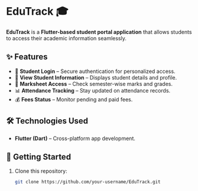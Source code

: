 # EduTrack 🎓

**EduTrack** is a **Flutter-based student portal application** that allows students to access their academic information seamlessly.

## ✨ Features
- 🔐 **Student Login** – Secure authentication for personalized access.
- 📄 **View Student Information** – Displays student details and profile.
- 📑 **Marksheet Access** – Check semester-wise marks and grades.
- 📊 **Attendance Tracking** – Stay updated on attendance records.
- 💰 **Fees Status** – Monitor pending and paid fees.

## 🛠 Technologies Used
- **Flutter (Dart)** – Cross-platform app development.

## 🚀 Getting Started
1. Clone this repository:
   ```bash
   git clone https://github.com/your-username/EduTrack.git
